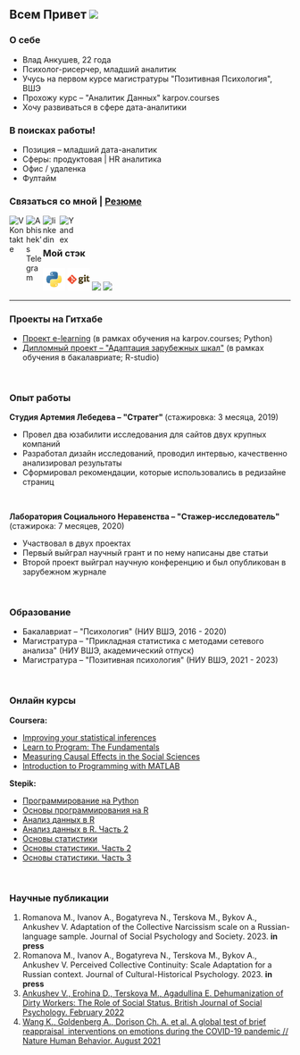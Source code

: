 ## Всем Привет <img src="https://media.giphy.com/media/hvRJCLFzcasrR4ia7z/giphy.gif" width="25px">

### О себе
- Влад Анкушев, 22 года
- Психолог-рисерчер, младший аналитик
- Учусь на первом курсе магистратуры "Позитивная Психология", ВШЭ
- Прохожу курс – "Аналитик Данных"  karpov.courses
- Хочу развиваться в сфере дата-аналитики

### В поисках работы! 
- Позиция – младший дата-аналитик
- Сферы: продуктовая | HR аналитика 
- Офис / удаленка 
- Фултайм

### Связаться со мной   |   <a href="https://drive.google.com/file/d/19vbdGAKIltBL8_vPqIHSfu7PyySSOWTy/view?usp=sharing"> Резюме </a>
<a href="https://vk.com/id370061250">
  <img align="left" alt="VKontakte" width="30px" src="https://uxwing.com/wp-content/themes/uxwing/download/10-brands-and-social-media/vk-round-color.png" />
</a>
<a href="https://t.me/tiredint">
  <img align="left" alt="Abhishek's Telegram" width="30px" src="https://upload.wikimedia.org/wikipedia/commons/thumb/8/82/Telegram_logo.svg/2048px-Telegram_logo.svg.png" />
</a>
<a href="https://www.linkedin.com/in/vladislav-ankushev-8b43771ab">
  <img align="left" alt="linkedin" width="30px" src="https://cdn-icons-png.flaticon.com/512/145/145807.png"/>
</a>
<a href="https://hh.ru/applicant/resumes/view?resume=5e05f2f5ff05586a4a0039ed1f634d76637a51">
  <img align="left" alt="Yandex" width="30px" src="https://upload.wikimedia.org/wikipedia/commons/7/79/HeadHunter_logo.png"/>
</a>

<br >
<br >

### Мой стэк
<code><img height="40" src="https://raw.githubusercontent.com/github/explore/80688e429a7d4ef2fca1e82350fe8e3517d3494d/topics/python/python.png"></code>
      <code><img height="40" src="https://raw.githubusercontent.com/github/explore/80688e429a7d4ef2fca1e82350fe8e3517d3494d/topics/git/git.png"></code>
      <code><img height="40" 
src="https://upload.wikimedia.org/wikipedia/commons/2/29/Postgresql_elephant.svg"></code>
      <code><img height="40" 
src="https://upload.wikimedia.org/wikipedia/commons/thumb/d/d0/RStudio_logo_flat.svg/1280px-RStudio_logo_flat.svg.png"></code>

<hr>


### Проекты на Гитхабе
- <a href="https://github.com/vladank99/E-Learning">Проект e-learning</a> (в рамках обучения на karpov.courses; Python)
- <a href="https://github.com/vladank99/Diploma">Дипломный проект – "Адаптация зарубежных шкал"</a> (в рамках обучения в бакалавриате; R-studio)

<br>

### Опыт работы  
<b> Студия Артемия Лебедева – "Стратег" </b>  (стажировка: 3 месяца, 2019) 
- Провел два юзабилити исследования для сайтов двух крупных компаний
- Разработал дизайн исследований, проводил интервью, качественно анализировал результаты
- Сформировал рекомендации, которые использовались в редизайне страниц 

<br>

<b> Лаборатория Социального Неравенства – "Стажер-исследователь" </b> (cтажирока: 7 месяцев, 2020)   
- Участвовал в двух проектах   
- Первый выйграл научный грант и по нему написаны две статьи   
- Второй проект выйграл научную конференцию и был опубликован в зарубежном журнале   

<br >

### Образование
- Бакалавриат – "Психология" (НИУ ВШЭ, 2016 - 2020)
- Магистратура – "Прикладная статистика с методами сетевого анализа" (НИУ ВШЭ, академический отпуск)
- Магистратура  – "Позитивная психология" (НИУ ВШЭ, 2021 - 2023)

<br >

### Онлайн курсы 
<b> Coursera: </b>
- <a href="https://www.coursera.org/account/accomplishments/certificate/7R6UUBGXCCN8">Improving your statistical inferences</a> 
- <a href="https://www.coursera.org/account/accomplishments/certificate/Y7Z6LC97VWL3">Learn to Program: The Fundamentals</a> 
- <a href="https://www.coursera.org/account/accomplishments/certificate/CPY2GH7ZY643">Measuring Causal Effects in the Social Sciences</a> 
- <a href="https://www.coursera.org/account/accomplishments/certificate/MJ9FMZTE2DKQ">Introduction to Programming with MATLAB</a> 

<b> Stepik: </b>
- <a href="https://stepik.org/cert/377981">Программирование на Python</a> 
- <a href="https://stepik.org/cert/377322">Основы программирования на R</a> 
- <a href="https://stepik.org/cert/377582">Анализ данных в R</a>
- <a href="https://stepik.org/cert/378453">Анализ данных в R. Часть 2</a> 
- <a href="https://stepik.org/cert/204264">Основы статистики</a> 
- <a href="https://stepik.org/cert/379556">Основы статистики. Часть 2</a>  
- <a href="https://stepik.org/cert/377955">Основы статистики. Часть 3</a>

<br >

### Научные публикации
1. Romanova M., Ivanov A., Bogatyreva N., Terskova M., Bykov A., Ankushev V. Adaptation of the Collective Narcissism scale on a Russian-language sample. Journal of Social Psychology and Society. 2023. **in press**
2. Romanova M., Ivanov A., Bogatyreva N., Terskova M., Bykov A., Ankushev V. Perceived Collective Continuity: Scale Adaptation for a Russian context. Journal of Cultural-Historical Psychology. 2023. **in press**
3. <a href="https://bpspsychub.onlinelibrary.wiley.com/doi/10.1111/bjso.12528"> Ankushev V., Erohina D., Terskova M., Agadullina E. Dehumanization of Dirty Workers: The Role of Social Status. British Journal of Social Psychology. February 2022</a>
4. <a href="https://www.figma.com/exit?url=https%3A%2F%2Fwww.nature.com%2Farticles%2Fs41562-021-01173-x"> Wang K., Goldenberg A., Dorison Ch. A. et al. A global test of brief reappraisal  interventions on emotions during the COVID-19 pandemic // Nature Human Behavior. August 2021</a>


